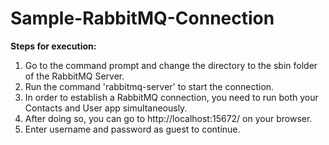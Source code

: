 # Sample-RabbitMQ-Connection

**Steps for execution:**
1. Go to the command prompt and change the directory to the sbin folder of the RabbitMQ Server.
2. Run the command 'rabbitmq-server' to start the connection.
3. In order to establish a RabbitMQ connection, you need to run both your Contacts and User app simultaneously.
4. After doing so, you can go to http://localhost:15672/ on your browser.
5. Enter username and password as guest to continue.
